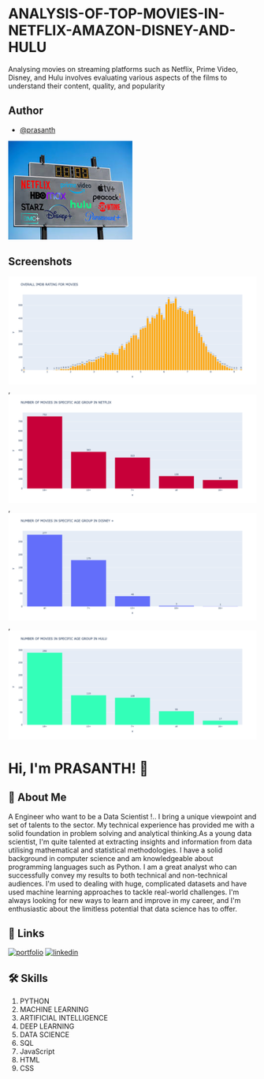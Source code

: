 
# **ANALYSIS-OF-TOP-MOVIES-IN-NETFLIX-AMAZON-DISNEY-AND-HULU**

Analysing movies on streaming platforms such as Netflix, Prime Video, Disney, and Hulu involves evaluating various aspects of the films to understand their content, quality, and popularity


## Author

- [@prasanth](https://github.com/AkshaiPrasanth/)


![Logo](https://github.com/AkshaiPrasanth/AkshaiPrasanth-ANALYSIS-OF-TOP-MOVIES-IN-NETFLIX-AMAZON-DISNEY-AND-HULU-/blob/main/images.jpeg?raw=true)


## Screenshots 

![App Screenshot](https://github.com/AkshaiPrasanth/AkshaiPrasanth-ANALYSIS-OF-TOP-MOVIES-IN-NETFLIX-AMAZON-DISNEY-AND-HULU-/blob/main/newplot%20(6).png?raw=true),![App Screenshot2](https://github.com/AkshaiPrasanth/AkshaiPrasanth-ANALYSIS-OF-TOP-MOVIES-IN-NETFLIX-AMAZON-DISNEY-AND-HULU-/blob/main/newplot%20(9).png?raw=true),![App Screenshot2](https://github.com/AkshaiPrasanth/AkshaiPrasanth-ANALYSIS-OF-TOP-MOVIES-IN-NETFLIX-AMAZON-DISNEY-AND-HULU-/blob/main/newplot%20(8).png?raw=true),![App Screenshot4](https://github.com/AkshaiPrasanth/AkshaiPrasanth-ANALYSIS-OF-TOP-MOVIES-IN-NETFLIX-AMAZON-DISNEY-AND-HULU-/blob/main/newplot%20(7).png?raw=true)


# Hi, I'm PRASANTH! 👋


## 🚀 About Me
A Engineer who want to be a  Data Scientist !.. I bring a unique viewpoint and set of talents to the sector. My technical experience has provided me with a solid foundation in problem solving and analytical thinking.As a young data scientist, I'm quite talented at extracting insights and information from data utilising mathematical and statistical methodologies. I have a solid background in computer science and am knowledgeable about programming languages such as Python. I am a great analyst who can successfully convey my results to both technical and non-technical audiences. I'm used to dealing with huge, complicated datasets and have used machine learning approaches to tackle real-world challenges. I'm always looking for new ways to learn and improve in my career, and I'm enthusiastic about the limitless potential that data science has to offer.


## 🔗 Links
[![portfolio](https://img.shields.io/badge/my_portfolio-000?style=for-the-badge&logo=ko-fi&logoColor=white)](https://github.com/AkshaiPrasanth/)
[![linkedin](https://img.shields.io/badge/linkedin-0A66C2?style=for-the-badge&logo=linkedin&logoColor=white)](www.linkedin.com/in/prasanth-k-a7b087176)



## 🛠 Skills
1. PYTHON
2. MACHINE LEARNING
3. ARTIFICIAL INTELLIGENCE
4. DEEP LEARNING
5. DATA SCIENCE
6. SQL
7. JavaScript
8. HTML
9. CSS


